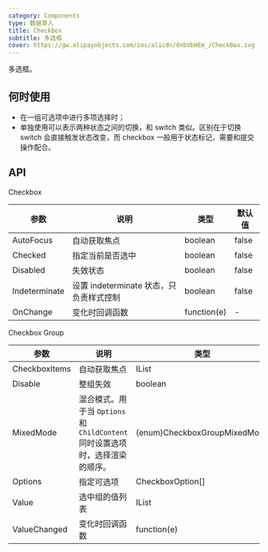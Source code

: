```yaml
---
category: Components
type: 数据录入
title: Checkbox
subtitle: 多选框
cover: https://gw.alipayobjects.com/zos/alicdn/8nbVbHEm_/CheckBox.svg
---
```


多选框。

## 何时使用

- 在一组可选项中进行多项选择时；
- 单独使用可以表示两种状态之间的切换，和 switch 类似。区别在于切换 switch 会直接触发状态改变，而 checkbox 一般用于状态标记，需要和提交操作配合。


## API
Checkbox

| 参数             | 说明                                         | 类型          | 默认值    |
| ---------------- | -------------------------------------------- | ------------- | --------- |
| AutoFocus | 自动获取焦点                             | boolean        | false         |
| Checked            | 指定当前是否选中         | boolean         |false|
| Disabled            | 失效状态         | boolean         |false       |
| Indeterminate |设置 indeterminate 状态，只负责样式控制       | boolean        | false         |
| OnChange |变化时回调函数| function(e)|-     |

Checkbox Group

| 参数             | 说明                                         | 类型          | 默认值    |
| ---------------- | -------------------------------------------- | ------------- | --------- |
| CheckboxItems | 自动获取焦点                             | IList<AntCheckbox>        | -         |
| Disable | 整组失效                             | boolean        | false         |
| MixedMode            | 混合模式。用于当 `Options` 和 `ChildContent` 同时设置选项时，选择渲染的顺序。 | (enum)CheckboxGroupMixedMode         |ChildContentFirst       |
| Options            |指定可选项         | CheckboxOption[]         |-       |
| Value |选中组的值列表     | IList<string>        | Array.Empty<string>()         |
| ValueChanged |变化时回调函数| function(e)|-     |